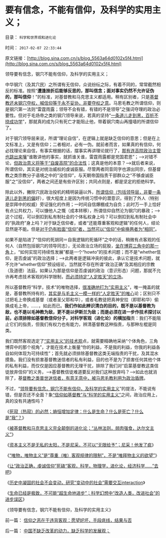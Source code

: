 # 要有信念，不能有信仰，及科学的实用主义；

目录： `科学和世界观和进化论` 

时间： `2017-02-07 22:33:44` 

原文链接：[http://blog.sina.com.cn/s/blog_5563a64d0102x5f4.html](http://blog.sina.com.cn/s/blog_5563a64d0102x5f4.html)

领导要有信念，钢穴不能有信仰，及科学的实用主义；

中华钢穴（及其穴民）之所谓有无信仰，众说纷纭之际，有着不同的，常常截然相反的标准。按照“**遭逢挫折后能够反思的，那叫信念；面对事实仍然不允许证伪的，那叫信仰**！”的标准，对基督教和马克思主义都适用。稍有区别者，只是[基督教还未钢穴夺权，喊信仰等于永不妥协，非要夺权之意](../../../2013/4/16/基督教是“立志改变他人信仰”的极端性质的宗教.md)。马恩毛教之所谓信仰，则是钢穴第一法则“雷霆雨露；领导不会有错，有错的不是领导”之强词夺理的政治必要性。但对于毛炀帝之类的钢穴领导来说，若真的坚持“[一条道儿走到黑，百折不挠成功学](http://darthvad.blog.163.com/blog/static/533994702016911103236430/)”，那就真的成为只有死亡才能阻止他，带着钢穴南山再撞墙的所谓信仰了。

对于钢穴领导层来说，所谓“理论自信”，在逻辑上就是缺乏信仰的意思；但是在上文标准上，又是有信仰；二者相对，必有一伪。就前者而言，如果真的有信仰，何必找理论来自信，有事实根据的话，摆事实再讲理论就行了，[那有连高院政治主管也跳出来嚷](http://darthvad.blog.sohu.com/323683542.html)“谁敢讲他的事实，就抓谁关谁，雷霆雨露都是党国君恩”；——>对错不论，[但政治意义将等于“自废高院”的合法性](../../../2013/12/19/合法性耦合原理，教会至上的合法性，缺乏信仰的公信力.md)；这真是他的本意？——>就后者来说，所谓信仰，其实是对统治威权的虔诚臣服。尽管两者同音同字也源出同宗，但基督教之类宗教分子语境之中的“没信仰”，与天朝帝国指责干部群众之“不够虔诚臣服”之“没信仰”，两者之间还是有些许区别；共同点则是，都是坚定的拒绝科学。

除此以外，撇除穴民政治投机的精明装逼以外，[所谓信仰（包括领导层，非要一条道儿走到黑的偏](../../../2013/5/26/独裁者是相对权力，统治阶级是绝对权力，宗教的意义及大革命.md)好），很大程度上是因为传统习惯中的潜意识，得到了外人（特别是崇拜中的权威）旁证强化的作用；一时间自信爆棚成为自负；此时万一手上恰好有点公共权力，可以慷他人之慨（成本转移），所谓信仰自然沦为钢穴的暴政；——>这个过程，可以倒扣到私有制社会的个体私权身上吗？可以倒扣到私有制社会中的“执政府”身上吗？对于缺乏信仰者，或者“还能尊重客观和逻辑”的任何人，结论显然是不能。但是[对于仍有脸面“信仰”者，当然可以“信仰”中偷换两者为“相同”](../../../2013/2/13/哲学可以偷换一切概念，除了听众读者的理解.md)。

如果不是陷进了“信仰的死胡同＝自我逻辑的死循环”之中的话，稍微有点客观的任何人（自然包括钢穴的领导同志），无论政治立场的屁股，[坐在博弈三角中的那一角](http://darthvad.blog.sohu.com/323344171.html)上，“如何实现可持续性发展”都是一个“howto”的技术问题；而不是“whether信仰，是否虔诚”的政治选择；——>此两者是逻辑冲突的彼此，承认它是技术问题，就不允许“whether信仰”预设结论，当然就不存在所谓“政治正确”及其相应的宗教（及道德）法庭。如果认为那是信仰是否虔诚的政治（意识形态）问题，那就不允许再考虑技术客观的科学限制，[而必须持定“人定胜天”的立场](../../../2009/5/1/人定胜天？马列唯心信仰对客观规律干预冲动.md)。

所以基督教将“科学，技术”的唯物选择，[很准确地打为“实用主义](../../../2014/12/1/美国人白猫黑猫的实用主义，公共效益法则，令道德治国论中在尴尬中灭亡.md)”，唯一掩盖的就是，基督教所持有的，[其实是与毛主义一模一样的“人定胜天”的唯心](../../../2014/2/28/信仰不容逻辑，逻辑抵触信仰，领导同志的成功学.md)论；区别只不过把毛上帝换成基督（或者圣父耶和华），或者毛教徒把真神安拉（即耶和华）偷换成毛上帝，……，如此而已。**我们作如此辨识清白的目的，既不是以基督教为敌，也不是以毛神教为敌，更不是以伊斯兰为敌；而是必须在进一步作技术探讨以前，必须排除如基督教信仰分子，对科学客观（进化论）的横加指**责：我们不能阻止它们的指责，但我们有权力也有能力，辨清基督教这种指责，与那种左棍是同类。

我们既然客观选定了[“实用主义”的技术观](../../../2010/11/2/社会进化论是实用科学.md)点，就需要精确地采纳“个体角色，三角博弈中的那个视角”，才能在技术上衡量“你的利益，不是我的利益，你我的利益各自如何体现为可持续性”；首先就必须排除基督教这类无端指责的干扰，及其混水摸鱼。我们没有损害基督教迷信者的私有利益，目的也不是为了损害任何其他个体的私有利益，而仅仅是因应基督教的无理干扰，排除了我们对“启蒙基督教这类信徒放弃信仰”的义务，——>基督教信徒难道要反对我们这种放弃吗？——>如此也就消除了，基[督教之类普世迷信者，有意无意中，被马恩毛教利用为政治盾牌](../../../2016/9/6/再说基督教与马克思主义的关系与异同；.md)。

不过，“[领导要有信念，钢穴不能有信仰，及科学的实用主义](../../../2017/2/2/“遭逢挫折能反思”叫信念；不允许证伪叫“信仰”.md)”的提法，不能说有错，但是否还不全面？象[“信仰如基督教”与“科学的实用主义”](../../../2014/9/8/通过“树”的形态，理解逻辑，理解进化论，理解基督教.md)之间，政治应用上，真的没有共通性吗？

《[死寂（热寂）的必然；熵恒增加定律：什么是生命？什么是死亡？什么是“我”？](../../../2017/1/12/社会进化论是物理热力学的延伸：普世共产主义的最终必然；.md)》

《[被基督教和马克思主义完全颠倒的进化论；“丛林法则，弱肉强食，达尔文主义”](http://blog.sina.com.cn/s/blog_5563a64d0102x424.html)》

《[资本主义不是无私的太阳，不是尼采，不可以“无限给予”；尼采！他发了疯](../../../2017/1/15/资本主义不是无私的太阳，不是尼采，不可以“无限给予”.md)》

《[“唯物，唯物主义”是“尊重（唯）客观规律的限制”，不是“唯拜物主义的欲望”](../../../2017/1/16/“唯物，唯物主义”是“尊重（唯）客观规律的限制”.md)》

《[让“政治正确，虔诚信仰”死磕“客观，科学，物理学，进化论，经济科学……”去吧](../../../2017/1/18/与“虔诚信仰，政治正确”抗争于科学客观的“唯真求实”；.md)》

《[历史中凝固的社会不会变动，研究“变动中的社会”需要交互interaction](../../../2017/1/26/科学的方法论，完全兼容自然科学与社会科学；.md)》

《[生命已经是极致，不可能“超生命地进步”；科学幻想中“改造人类，改进社会”的进步误区](../../../2017/1/28/生命已经是极致，不可能“继续进步”；.md)》

《领导要有信念，钢穴不能有信仰，及科学的实用主义》

前一篇： [信仰之恶在于违背客观：愿望好坏，手段底线，结果与否](../../../2017/2/13/信仰之恶在于违背客观：愿望好坏，手段底线，结果与否.md)

后一篇： [中国不缺乏改革的动力，缺乏科学的发展观；](../../../2017/2/6/中国不缺乏改革的动力，缺乏科学的发展观；.md)

